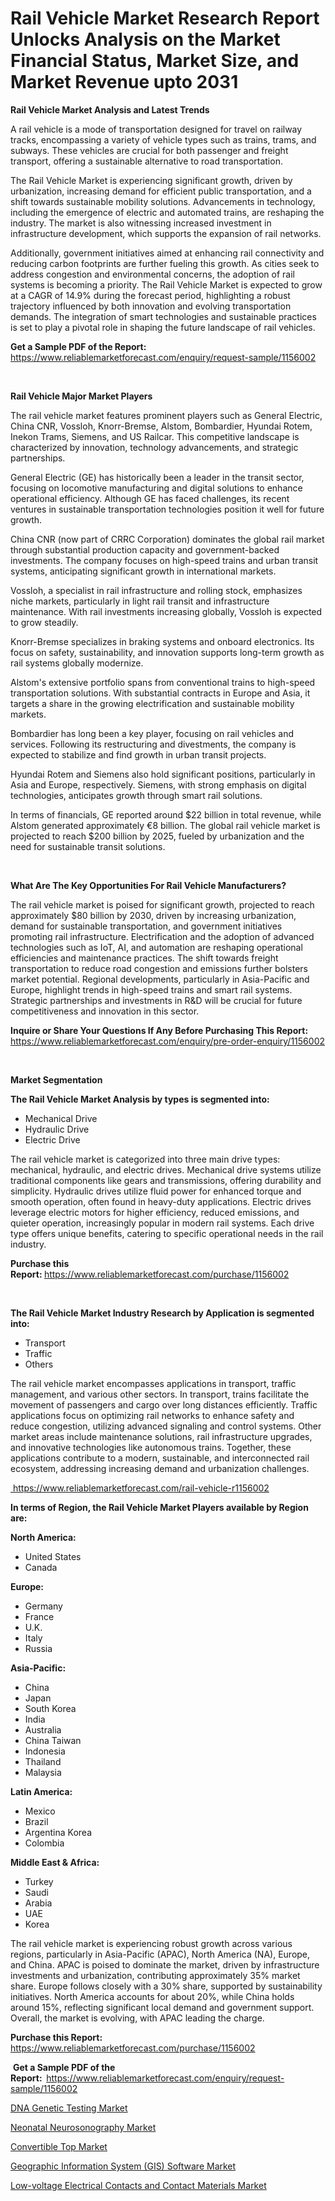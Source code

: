 <p><h1>Rail Vehicle Market Research Report Unlocks Analysis on the Market Financial Status, Market Size, and Market Revenue upto 2031</h1></p><p><strong>Rail Vehicle Market Analysis and Latest Trends</strong></p>
<p><p>A rail vehicle is a mode of transportation designed for travel on railway tracks, encompassing a variety of vehicle types such as trains, trams, and subways. These vehicles are crucial for both passenger and freight transport, offering a sustainable alternative to road transportation.</p><p>The Rail Vehicle Market is experiencing significant growth, driven by urbanization, increasing demand for efficient public transportation, and a shift towards sustainable mobility solutions. Advancements in technology, including the emergence of electric and automated trains, are reshaping the industry. The market is also witnessing increased investment in infrastructure development, which supports the expansion of rail networks.</p><p>Additionally, government initiatives aimed at enhancing rail connectivity and reducing carbon footprints are further fueling this growth. As cities seek to address congestion and environmental concerns, the adoption of rail systems is becoming a priority. The Rail Vehicle Market is expected to grow at a CAGR of 14.9% during the forecast period, highlighting a robust trajectory influenced by both innovation and evolving transportation demands. The integration of smart technologies and sustainable practices is set to play a pivotal role in shaping the future landscape of rail vehicles.</p></p>
<p><strong>Get a Sample PDF of the Report:&nbsp;</strong> <a href="https://www.reliablemarketforecast.com/enquiry/request-sample/1156002?utm_campaign=1170&utm_medium=2&utm_source=Github&utm_content=ia&utm_term=02112024&utm_id=rail-vehicle">https://www.reliablemarketforecast.com/enquiry/request-sample/1156002</a></p>
<p>&nbsp;</p>
<p><strong>Rail Vehicle Major Market Players</strong></p>
<p><p>The rail vehicle market features prominent players such as General Electric, China CNR, Vossloh, Knorr-Bremse, Alstom, Bombardier, Hyundai Rotem, Inekon Trams, Siemens, and US Railcar. This competitive landscape is characterized by innovation, technology advancements, and strategic partnerships.</p><p>General Electric (GE) has historically been a leader in the transit sector, focusing on locomotive manufacturing and digital solutions to enhance operational efficiency. Although GE has faced challenges, its recent ventures in sustainable transportation technologies position it well for future growth.</p><p>China CNR (now part of CRRC Corporation) dominates the global rail market through substantial production capacity and government-backed investments. The company focuses on high-speed trains and urban transit systems, anticipating significant growth in international markets.</p><p>Vossloh, a specialist in rail infrastructure and rolling stock, emphasizes niche markets, particularly in light rail transit and infrastructure maintenance. With rail investments increasing globally, Vossloh is expected to grow steadily.</p><p>Knorr-Bremse specializes in braking systems and onboard electronics. Its focus on safety, sustainability, and innovation supports long-term growth as rail systems globally modernize.</p><p>Alstom's extensive portfolio spans from conventional trains to high-speed transportation solutions. With substantial contracts in Europe and Asia, it targets a share in the growing electrification and sustainable mobility markets.</p><p>Bombardier has long been a key player, focusing on rail vehicles and services. Following its restructuring and divestments, the company is expected to stabilize and find growth in urban transit projects.</p><p>Hyundai Rotem and Siemens also hold significant positions, particularly in Asia and Europe, respectively. Siemens, with strong emphasis on digital technologies, anticipates growth through smart rail solutions.</p><p>In terms of financials, GE reported around $22 billion in total revenue, while Alstom generated approximately €8 billion. The global rail vehicle market is projected to reach $200 billion by 2025, fueled by urbanization and the need for sustainable transit solutions.</p></p>
<p>&nbsp;</p>
<p><strong>What Are The Key Opportunities For Rail Vehicle Manufacturers?</strong></p>
<p><p>The rail vehicle market is poised for significant growth, projected to reach approximately $80 billion by 2030, driven by increasing urbanization, demand for sustainable transportation, and government initiatives promoting rail infrastructure. Electrification and the adoption of advanced technologies such as IoT, AI, and automation are reshaping operational efficiencies and maintenance practices. The shift towards freight transportation to reduce road congestion and emissions further bolsters market potential. Regional developments, particularly in Asia-Pacific and Europe, highlight trends in high-speed trains and smart rail systems. Strategic partnerships and investments in R&D will be crucial for future competitiveness and innovation in this sector.</p></p>
<p><strong>Inquire or Share Your Questions If Any Before Purchasing This Report:</strong> <a href="https://www.reliablemarketforecast.com/enquiry/pre-order-enquiry/1156002?utm_campaign=1170&utm_medium=2&utm_source=Github&utm_content=ia&utm_term=02112024&utm_id=rail-vehicle">https://www.reliablemarketforecast.com/enquiry/pre-order-enquiry/1156002</a></p>
<p>&nbsp;</p>
<p><strong>Market Segmentation</strong></p>
<p><strong>The Rail Vehicle Market Analysis by types is segmented into:</strong></p>
<p><ul><li>Mechanical Drive</li><li>Hydraulic Drive</li><li>Electric Drive</li></ul></p>
<p><p>The rail vehicle market is categorized into three main drive types: mechanical, hydraulic, and electric drives. Mechanical drive systems utilize traditional components like gears and transmissions, offering durability and simplicity. Hydraulic drives utilize fluid power for enhanced torque and smooth operation, often found in heavy-duty applications. Electric drives leverage electric motors for higher efficiency, reduced emissions, and quieter operation, increasingly popular in modern rail systems. Each drive type offers unique benefits, catering to specific operational needs in the rail industry.</p></p>
<p><strong>Purchase this Report:&nbsp;</strong><a href="https://www.reliablemarketforecast.com/purchase/1156002?utm_campaign=1170&utm_medium=2&utm_source=Github&utm_content=ia&utm_term=02112024&utm_id=rail-vehicle">https://www.reliablemarketforecast.com/purchase/1156002</a></p>
<p>&nbsp;</p>
<p><strong>The Rail Vehicle Market Industry Research by Application is segmented into:</strong></p>
<p><ul><li>Transport</li><li>Traffic</li><li>Others</li></ul></p>
<p><p>The rail vehicle market encompasses applications in transport, traffic management, and various other sectors. In transport, trains facilitate the movement of passengers and cargo over long distances efficiently. Traffic applications focus on optimizing rail networks to enhance safety and reduce congestion, utilizing advanced signaling and control systems. Other market areas include maintenance solutions, rail infrastructure upgrades, and innovative technologies like autonomous trains. Together, these applications contribute to a modern, sustainable, and interconnected rail ecosystem, addressing increasing demand and urbanization challenges.</p></p>
<p><a href="https://www.reliablemarketforecast.com/rail-vehicle-r1156002?utm_campaign=1170&utm_medium=2&utm_source=Github&utm_content=ia&utm_term=02112024&utm_id=rail-vehicle">&nbsp;https://www.reliablemarketforecast.com/rail-vehicle-r1156002</a></p>
<p><strong>In terms of Region, the Rail Vehicle Market Players available by Region are:</strong></p>
<p>
    <p> <strong> North America: </strong>
        <ul>
            <li>United States</li>
            <li>Canada</li>
        </ul>
        </p> 
    <p> <strong> Europe: </strong>
        <ul>
            <li>Germany</li>
            <li>France</li>
            <li>U.K.</li>
            <li>Italy</li>
            <li>Russia</li>
        </ul>
        </p> 
    <p> <strong> Asia-Pacific: </strong>
        <ul>
            <li>China</li>
            <li>Japan</li>
            <li>South Korea</li>
            <li>India</li>
            <li>Australia</li>
            <li>China Taiwan</li>
            <li>Indonesia</li>
            <li>Thailand</li>
            <li>Malaysia</li>
        </ul>
        </p> 
    <p> <strong> Latin America: </strong>
        <ul>
            <li>Mexico</li>
            <li>Brazil</li>
            <li>Argentina Korea</li>
            <li>Colombia</li>
        </ul>
        </p> 
    <p> <strong> Middle East & Africa: </strong>
        <ul>
            <li>Turkey</li>
            <li>Saudi</li>
            <li>Arabia</li>
            <li>UAE</li>
            <li>Korea</li>
        </ul>
    </p>
    </p>
<p><p>The rail vehicle market is experiencing robust growth across various regions, particularly in Asia-Pacific (APAC), North America (NA), Europe, and China. APAC is poised to dominate the market, driven by infrastructure investments and urbanization, contributing approximately 35% market share. Europe follows closely with a 30% share, supported by sustainability initiatives. North America accounts for about 20%, while China holds around 15%, reflecting significant local demand and government support. Overall, the market is evolving, with APAC leading the charge.</p></p>
<p><strong>Purchase this Report: </strong><a href="https://www.reliablemarketforecast.com/purchase/1156002?utm_campaign=1170&utm_medium=2&utm_source=Github&utm_content=ia&utm_term=02112024&utm_id=rail-vehicle">https://www.reliablemarketforecast.com/purchase/1156002</a></p>
<p>&nbsp;<strong>Get a Sample PDF of the Report:&nbsp;&nbsp;</strong><a href="https://www.reliablemarketforecast.com/enquiry/request-sample/1156002?utm_campaign=1170&utm_medium=2&utm_source=Github&utm_content=ia&utm_term=02112024&utm_id=rail-vehicle">https://www.reliablemarketforecast.com/enquiry/request-sample/1156002</a></p>
<p><strong></strong></p>
<p><p><a href="https://issuu.com/reportprime-2/docs/dna-genetic-testing-market-size-203_bef133774e7599?utm_campaign=1170&utm_medium=2&utm_source=Github&utm_content=ia&utm_term=02112024&utm_id=rail-vehicle">DNA Genetic Testing Market</a></p><p><a href="https://issuu.com/reportprime-2/docs/neonatal-neurosonography-market-siz_5ff2637523da02?utm_campaign=1170&utm_medium=2&utm_source=Github&utm_content=ia&utm_term=02112024&utm_id=rail-vehicle">Neonatal Neurosonography Market</a></p><p><a href="https://github.com/canardmmhainesa/Market-Research-Report-List-1/blob/main/convertible-top-market.md?utm_campaign=1170&utm_medium=2&utm_source=Github&utm_content=ia&utm_term=02112024&utm_id=rail-vehicle">Convertible Top Market</a></p><p><a href="https://www.linkedin.com/pulse/investing-geographic-information-system-gis-software-market-wfuoe?utm_campaign=1170&utm_medium=2&utm_source=Github&utm_content=ia&utm_term=02112024&utm_id=rail-vehicle">Geographic Information System (GIS) Software Market</a></p><p><a href="https://www.linkedin.com/pulse/investment-opportunities-low-voltage-electrical-contacts-yjqke?utm_campaign=1170&utm_medium=2&utm_source=Github&utm_content=ia&utm_term=02112024&utm_id=rail-vehicle">Low-voltage Electrical Contacts and Contact Materials Market</a></p></p>